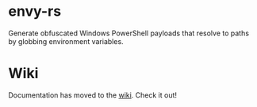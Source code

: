 # envy-rs

Generate obfuscated Windows PowerShell payloads that resolve to paths by globbing environment variables.

# Wiki

Documentation has moved to the [wiki](https://github.com/lavafroth/envy-rs/wiki/Envy). Check it out!

